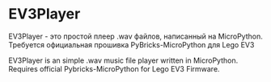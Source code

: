 # EV3Player
EV3Player - это простой плеер .wav файлов, написанный на MicroPython. Требуется официальная прошивка PyBricks-MicroPython для Lego EV3

EV3Player is an simple .wav music file player written in MicroPython. Requires official Pybricks-MicroPython for Lego EV3 Firmware.

